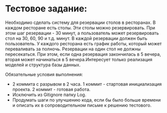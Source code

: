  Тестовое задание:
===========
Необходимо сделать систему для резервации столов в ресторанах.
В каждом ресторане есть столы. Эти столы можно резервировать.
 При этом шаг резервации - 30 минут, а пользователь может 
 резервировать стол на 30, 60, 90 и т.д. минут. В каждой резервации 
 должен быть пользователь. У каждого ресторана есть график работы, 
 который может переваливать за полночь. Резервации на один стол не 
 должны пересекаться. При этом, если одна резервация закончилась в 5 вечера, 
 вторая может начинаться в 5 вечера.Интересует только реализация 
 моделей и структура базы данных.


Обязательные условия выполнения:

* 2 коммита с разрывом в 2 часа. 1 коммит - стартовая инициализация проекта. 
2 коммит - готовая работа.
* Исключить из Gitignore папку Log.
* Продумать шаги по улучшению кода, если бы было больше времени и описать 
их в сопроводительном письме
 к решению тестового.